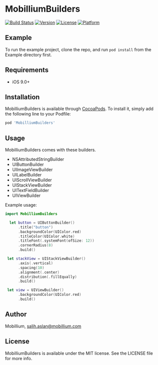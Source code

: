 # MobilliumBuilders

[![Build Status](https://github.com/mobillium/MobilliumBuilders/workflows/MobilliumBuilders%20CI/badge.svg?branch=master)](https://github.com/mobillium/MobilliumBuilders/actions)
[![Version](https://img.shields.io/cocoapods/v/MobilliumBuilders.svg?style=flat)](https://cocoapods.org/pods/MobilliumBuilders)
[![License](https://img.shields.io/cocoapods/l/MobilliumBuilders.svg?style=flat)](https://cocoapods.org/pods/MobilliumBuilders)
[![Platform](https://img.shields.io/cocoapods/p/MobilliumBuilders.svg?style=flat)](https://cocoapods.org/pods/MobilliumBuilders)

## Example

To run the example project, clone the repo, and run `pod install` from the Example directory first.

## Requirements
- iOS 9.0+

## Installation

MobilliumBuilders is available through [CocoaPods](https://cocoapods.org). To install
it, simply add the following line to your Podfile:

```ruby
pod 'MobilliumBuilders'
```
## Usage
MobilliumBuilders comes with these builders.
- NSAttributedStringBuilder
- UIButtonBuilder
- UIImageViewBuilder
- UILabelBuilder
- UIScrollViewBuilder
- UIStackViewBuilder
- UITextFieldBuilder
- UIViewBuilder

Example usage:
```swift
import MobilliumBuilders

  let button = UIButtonBuilder()
      .title("button")
      .backgroundColor(UIColor.red)
      .titleColor(UIColor.white)
      .titleFont(.systemFont(ofSize: 12))
      .cornerRadius(8)
      .build()

 let stackView = UIStackViewBuilder()
      .axis(.vertical)
      .spacing(10)
      .alignment(.center)
      .distribution(.fillEqually)
      .build()

 let view = UIViewBuilder()
      .backgroundColor(UIColor.red)
      .build()

```


## Author

Mobillium, salih.aslan@mobillium.com

## License

MobilliumBuilders is available under the MIT license. See the LICENSE file for more info.
